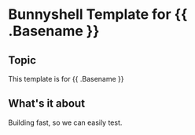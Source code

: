 # Bunnyshell Template for {{ .Basename }}

## Topic

This template is for {{ .Basename }}

## What's it about

Building fast, so we can easily test.
